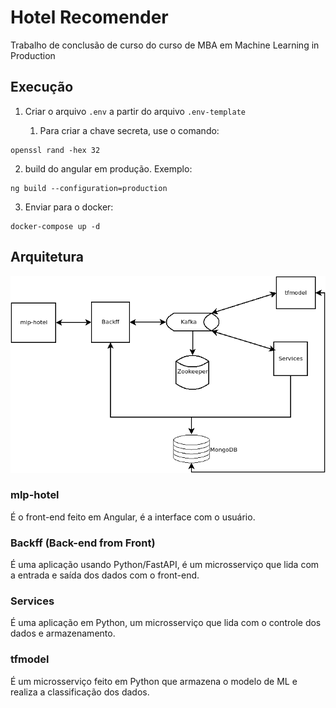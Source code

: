 # Hotel Recomender

Trabalho de conclusão de curso do curso de MBA em Machine Learning in Production

## Execução

1. Criar o arquivo `.env` a partir do arquivo `.env-template`

    1. Para criar a chave secreta, use o comando:

```console
openssl rand -hex 32
```

2. build do angular em produção. Exemplo:

```console
ng build --configuration=production
```

3. Enviar para o docker:

```console
docker-compose up -d
```

## Arquitetura

![](diagrams/arquitetura.png)

### mlp-hotel

É o front-end feito em Angular, é a interface com o usuário.

### Backff (Back-end from Front)

É uma aplicação usando Python/FastAPI, é um microsserviço que lida com a entrada e saída dos dados com o front-end.

### Services

É uma aplicação em Python, um microsserviço que lida com o controle dos dados e armazenamento.

### tfmodel

É um microsserviço feito em Python que armazena o modelo de ML e realiza a classificação dos dados.